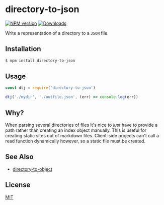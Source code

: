# directory-to-json
[![NPM version][npm-image]][npm-url]
[![Downloads][downloads-image]][downloads-url]

Write a representation of a directory to a `JSON` file.

## Installation
```bash
$ npm install directory-to-json
```

## Usage
```js
const dtj = require('directory-to-json')

dtj('./mydir', './outfile.json', (err) => console.log(err))
```

## Why?
When parsing several directories of files it's nice to _just_ have to
provide a path rather than creating an index object manually. This is useful
for creating static sites out of markdown files. Client-side projects can't call
a read function dynamically however, so a static file must be created.

## See Also
- [directory-to-object][dto]

## License
[MIT](https://tldrlegal.com/license/mit-license)

[npm-image]: https://img.shields.io/npm/v/directory-to-json.svg?style=flat-square
[npm-url]: https://npmjs.org/package/directory-to-json
[downloads-image]: http://img.shields.io/npm/dm/directory-to-json.svg?style=flat-square
[downloads-url]: https://npmjs.org/package/directory-to-json

[dto]: https://github.com/wercker/directory-to-object
